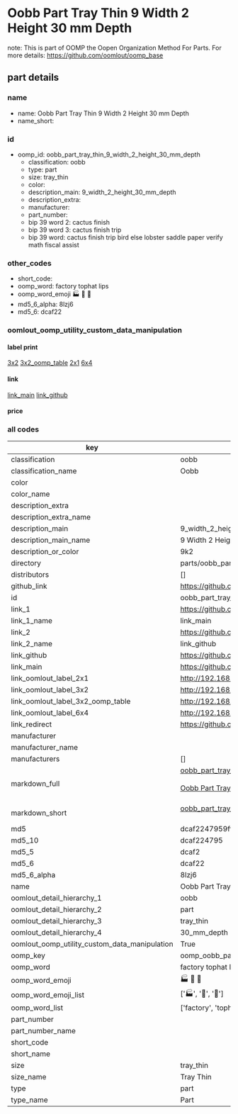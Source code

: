 # Oobb Part Tray Thin 9 Width 2 Height 30 mm Depth  

note: This is part of OOMP the Oopen Organization Method For Parts. For more details: https://github.com/oomlout/oomp_base

##  part details
  







### name
* name: Oobb Part Tray Thin 9 Width 2 Height 30 mm Depth
* name_short: 
### id
* oomp_id: oobb_part_tray_thin_9_width_2_height_30_mm_depth
  * classification: oobb
  * type: part
  * size: tray_thin
  * color: 
  * description_main: 9_width_2_height_30_mm_depth
  * description_extra: 
  * manufacturer: 
  * part_number: 
  * bip 39 word 2: cactus finish
  * bip 39 word 3: cactus finish trip
  * bip 39 word: cactus finish trip bird else lobster saddle paper verify math fiscal assist

### other_codes
* short_code: 
* oomp_word: factory tophat lips
* oomp_word_emoji :factory: :tophat: :lips:
* md5_6_alpha: 8lzj6
* md5_6: dcaf22






### oomlout_oomp_utility_custom_data_manipulation
#### label print
[3x2](http://192.168.1.245:1112/?label=oomp%208lzj6)
[3x2_oomp_table](http://192.168.1.108:1112/?label=oomp%208lzj6)
[2x1](http://192.168.1.242:1112/?label=oomp%208lzj6)
[6x4](http://192.168.1.55:1112/?label=oomp%208lzj6)    

#### link

[link_main](https://github.com/oomlout/oomlout_oomp_version_1_messy/tree/main/parts/oobb_part_tray_thin_9_width_2_height_30_mm_depth) [link_github](https://github.com/oomlout/oomlout_oomp_version_1_messy/tree/main/parts/oobb_part_tray_thin_9_width_2_height_30_mm_depth)                             

#### price







### all codes 
| key | value |  
| --- | --- |  
| classification | oobb |  
| classification_name | Oobb |  
| color |  |  
| color_name |  |  
| description_extra |  |  
| description_extra_name |  |  
| description_main | 9_width_2_height_30_mm_depth |  
| description_main_name | 9 Width 2 Height 30 mm Depth |  
| description_or_color | 9k2 |  
| directory | parts/oobb_part_tray_thin_9_width_2_height_30_mm_depth |  
| distributors | [] |  
| github_link | https://github.com/oomlout/oomlout_oomp_part_src/tree/main/parts/oobb_part_tray_thin_9_width_2_height_30_mm_depth |  
| id | oobb_part_tray_thin_9_width_2_height_30_mm_depth |  
| link_1 | https://github.com/oomlout/oomlout_oomp_version_1_messy/tree/main/parts/oobb_part_tray_thin_9_width_2_height_30_mm_depth |  
| link_1_name | link_main |  
| link_2 | https://github.com/oomlout/oomlout_oomp_version_1_messy/tree/main/parts/oobb_part_tray_thin_9_width_2_height_30_mm_depth |  
| link_2_name | link_github |  
| link_github | https://github.com/oomlout/oomlout_oomp_version_1_messy/tree/main/parts/oobb_part_tray_thin_9_width_2_height_30_mm_depth |  
| link_main | https://github.com/oomlout/oomlout_oomp_version_1_messy/tree/main/parts/oobb_part_tray_thin_9_width_2_height_30_mm_depth |  
| link_oomlout_label_2x1 | http://192.168.1.242:1112/?label=oomp%208lzj6 |  
| link_oomlout_label_3x2 | http://192.168.1.245:1112/?label=oomp%208lzj6 |  
| link_oomlout_label_3x2_oomp_table | http://192.168.1.108:1112/?label=oomp%208lzj6 |  
| link_oomlout_label_6x4 | http://192.168.1.55:1112/?label=oomp%208lzj6 |  
| link_redirect | https://github.com/oomlout/oomlout_oomp_version_1_messy/tree/main/parts/oobb_part_tray_thin_9_width_2_height_30_mm_depth |  
| manufacturer |  |  
| manufacturer_name |  |  
| manufacturers | [] |  
| markdown_full | [oobb_part_tray_thin_9_width_2_height_30_mm_depth](none)<br>[](none)<br>[Oobb Part Tray Thin 9 Width 2 Height 30 Mm Depth](none)<br><br> |  
| markdown_short | [oobb_part_tray_thin_9_width_2_height_30_mm_depth](none)<br><br> |  
| md5 | dcaf2247959ff7ba0ca41169d195c100 |  
| md5_10 | dcaf224795 |  
| md5_5 | dcaf2 |  
| md5_6 | dcaf22 |  
| md5_6_alpha | 8lzj6 |  
| name | Oobb Part Tray Thin 9 Width 2 Height 30 mm Depth |  
| oomlout_detail_hierarchy_1 | oobb |  
| oomlout_detail_hierarchy_2 | part |  
| oomlout_detail_hierarchy_3 | tray_thin |  
| oomlout_detail_hierarchy_4 | 30_mm_depth |  
| oomlout_oomp_utility_custom_data_manipulation | True |  
| oomp_key | oomp_oobb_part_tray_thin_9_width_2_height_30_mm_depth |  
| oomp_word | factory tophat lips |  
| oomp_word_emoji | :factory: :tophat: :lips: |  
| oomp_word_emoji_list | [':factory:', ':tophat:', ':lips:'] |  
| oomp_word_list | ['factory', 'tophat', 'lips'] |  
| part_number |  |  
| part_number_name |  |  
| short_code |  |  
| short_name |  |  
| size | tray_thin |  
| size_name | Tray Thin |  
| type | part |  
| type_name | Part |  
